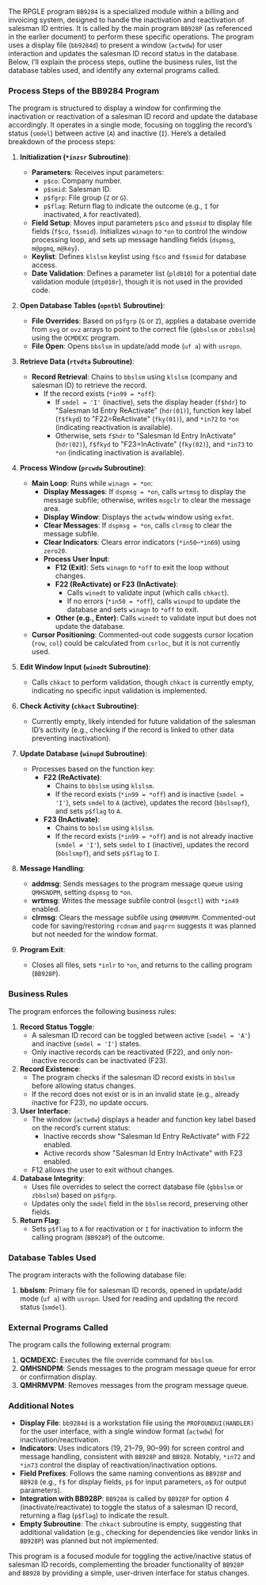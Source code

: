 The RPGLE program `BB9284` is a specialized module within a billing and invoicing system, designed to handle the inactivation and reactivation of salesman ID entries. It is called by the main program `BB928P` (as referenced in the earlier document) to perform these specific operations. The program uses a display file (`bb9284d`) to present a window (`actwdw`) for user interaction and updates the salesman ID record status in the database. Below, I’ll explain the process steps, outline the business rules, list the database tables used, and identify any external programs called.

### Process Steps of the BB9284 Program

The program is structured to display a window for confirming the inactivation or reactivation of a salesman ID record and update the database accordingly. It operates in a single mode, focusing on toggling the record’s status (`smdel`) between active (`A`) and inactive (`I`). Here’s a detailed breakdown of the process steps:

1. **Initialization (`*inzsr` Subroutine)**:
   - **Parameters**: Receives input parameters:
     - `p$co`: Company number.
     - `p$smid`: Salesman ID.
     - `p$fgrp`: File group (`Z` or `G`).
     - `p$flag`: Return flag to indicate the outcome (e.g., `I` for inactivated, `A` for reactivated).
   - **Field Setup**: Moves input parameters `p$co` and `p$smid` to display file fields (`f$co`, `f$smid`). Initializes `winagn` to `*on` to control the window processing loop, and sets up message handling fields (`dspmsg`, `m@pgmq`, `m@key`).
   - **Keylist**: Defines `klslsm` keylist using `f$co` and `f$smid` for database access.
   - **Date Validation**: Defines a parameter list (`pld010`) for a potential date validation module (`dtp010r`), though it is not used in the provided code.

2. **Open Database Tables (`opntbl` Subroutine)**:
   - **File Overrides**: Based on `p$fgrp` (`G` or `Z`), applies a database override from `ovg` or `ovz` arrays to point to the correct file (`gbbslsm` or `zbbslsm`) using the `QCMDEXC` program.
   - **File Open**: Opens `bbslsm` in update/add mode (`uf a`) with `usropn`.

3. **Retrieve Data (`rtvdta` Subroutine)**:
   - **Record Retrieval**: Chains to `bbslsm` using `klslsm` (company and salesman ID) to retrieve the record.
     - If the record exists (`*in99 = *off`):
       - If `smdel = 'I'` (inactive), sets the display header (`f$hdr`) to "Salesman Id Entry ReActivate" (`hdr(01)`), function key label (`f$fkyd`) to "F22=ReActivate" (`fky(01)`), and `*in72` to `*on` (indicating reactivation is available).
       - Otherwise, sets `f$hdr` to "Salesman Id Entry InActivate" (`hdr(02)`), `f$fkyd` to "F23=InActivate" (`fky(02)`), and `*in73` to `*on` (indicating inactivation is available).

4. **Process Window (`prcwdw` Subroutine)**:
   - **Main Loop**: Runs while `winagn = *on`:
     - **Display Messages**: If `dspmsg = *on`, calls `wrtmsg` to display the message subfile; otherwise, writes `msgclr` to clear the message area.
     - **Display Window**: Displays the `actwdw` window using `exfmt`.
     - **Clear Messages**: If `dspmsg = *on`, calls `clrmsg` to clear the message subfile.
     - **Clear Indicators**: Clears error indicators (`*in50`–`*in69`) using `zero20`.
     - **Process User Input**:
       - **F12 (Exit)**: Sets `winagn` to `*off` to exit the loop without changes.
       - **F22 (ReActivate) or F23 (InActivate)**:
         - Calls `winedt` to validate input (which calls `chkact`).
         - If no errors (`*in50 = *off`), calls `winupd` to update the database and sets `winagn` to `*off` to exit.
       - **Other (e.g., Enter)**: Calls `winedt` to validate input but does not update the database.
   - **Cursor Positioning**: Commented-out code suggests cursor location (`row`, `col`) could be calculated from `csrloc`, but it is not currently used.

5. **Edit Window Input (`winedt` Subroutine)**:
   - Calls `chkact` to perform validation, though `chkact` is currently empty, indicating no specific input validation is implemented.

6. **Check Activity (`chkact` Subroutine)**:
   - Currently empty, likely intended for future validation of the salesman ID’s activity (e.g., checking if the record is linked to other data preventing inactivation).

7. **Update Database (`winupd` Subroutine)**:
   - Processes based on the function key:
     - **F22 (ReActivate)**:
       - Chains to `bbslsm` using `klslsm`.
       - If the record exists (`*in99 = *off`) and is inactive (`smdel = 'I'`), sets `smdel` to `A` (active), updates the record (`bbslsmpf`), and sets `p$flag` to `A`.
     - **F23 (InActivate)**:
       - Chains to `bbslsm` using `klslsm`.
       - If the record exists (`*in99 = *off`) and is not already inactive (`smdel ≠ 'I'`), sets `smdel` to `I` (inactive), updates the record (`bbslsmpf`), and sets `p$flag` to `I`.

8. **Message Handling**:
   - **addmsg**: Sends messages to the program message queue using `QMHSNDPM`, setting `dspmsg` to `*on`.
   - **wrtmsg**: Writes the message subfile control (`msgctl`) with `*in49` enabled.
   - **clrmsg**: Clears the message subfile using `QMHRMVPM`. Commented-out code for saving/restoring `rcdnam` and `pagrrn` suggests it was planned but not needed for the window format.

9. **Program Exit**:
   - Closes all files, sets `*inlr` to `*on`, and returns to the calling program (`BB928P`).

### Business Rules

The program enforces the following business rules:
1. **Record Status Toggle**:
   - A salesman ID record can be toggled between active (`smdel = 'A'`) and inactive (`smdel = 'I'`) states.
   - Only inactive records can be reactivated (F22), and only non-inactive records can be inactivated (F23).
2. **Record Existence**:
   - The program checks if the salesman ID record exists in `bbslsm` before allowing status changes.
   - If the record does not exist or is in an invalid state (e.g., already inactive for F23), no update occurs.
3. **User Interface**:
   - The window (`actwdw`) displays a header and function key label based on the record’s current status:
     - Inactive records show "Salesman Id Entry ReActivate" with F22 enabled.
     - Active records show "Salesman Id Entry InActivate" with F23 enabled.
   - F12 allows the user to exit without changes.
4. **Database Integrity**:
   - Uses file overrides to select the correct database file (`gbbslsm` or `zbbslsm`) based on `p$fgrp`.
   - Updates only the `smdel` field in the `bbslsm` record, preserving other fields.
5. **Return Flag**:
   - Sets `p$flag` to `A` for reactivation or `I` for inactivation to inform the calling program (`BB928P`) of the outcome.

### Database Tables Used

The program interacts with the following database file:
1. **bbslsm**: Primary file for salesman ID records, opened in update/add mode (`uf a`) with `usropn`. Used for reading and updating the record status (`smdel`).

### External Programs Called

The program calls the following external program:
1. **QCMDEXC**: Executes the file override command for `bbslsm`.
2. **QMHSNDPM**: Sends messages to the program message queue for error or confirmation display.
3. **QMHRMVPM**: Removes messages from the program message queue.

### Additional Notes
- **Display File**: `bb9284d` is a workstation file using the `PROFOUNDUI(HANDLER)` for the user interface, with a single window format (`actwdw`) for inactivation/reactivation.
- **Indicators**: Uses indicators (19, 21–79, 90–99) for screen control and message handling, consistent with `BB928P` and `BB928`. Notably, `*in72` and `*in73` control the display of reactivation/inactivation options.
- **Field Prefixes**: Follows the same naming conventions as `BB928P` and `BB928` (e.g., `f$` for display fields, `p$` for input parameters, `o$` for output parameters).
- **Integration with BB928P**: `BB9284` is called by `BB928P` for option 4 (inactivate/reactivate) to toggle the status of a salesman ID record, returning a flag (`p$flag`) to indicate the result.
- **Empty Subroutine**: The `chkact` subroutine is empty, suggesting that additional validation (e.g., checking for dependencies like vendor links in `BB928P`) was planned but not implemented.

This program is a focused module for toggling the active/inactive status of salesman ID records, complementing the broader functionality of `BB928P` and `BB928` by providing a simple, user-driven interface for status changes.